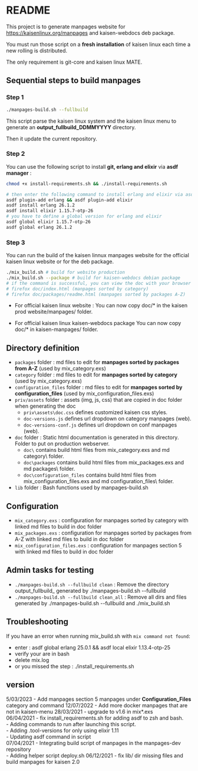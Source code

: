 # README

This project is to generate manpages website for https://kaisenlinux.org/manpages and kaisen-webdocs deb package.

You must run those script on a **fresh installation** of kaisen linux each time a new rolling is distributed.

The only requirement is git-core and kaisen linux MATE.

## Sequential steps to build manpages

### Step 1

```bash
./manpages-build.sh --fullbuild
```
This script parse the kaisen linux system and the kaisen linux menu to generate an **output_fullbuild_DDMMYYYY** directory.

Then it update the current repository.

### Step 2

You can use the following script to install **git, erlang and elixir** via **asdf manager** :

```bash
chmod +x install-requirements.sh && ./install-requirements.sh
```

```bash
# then enter the following command to install erlang and elixir via asdf
asdf plugin-add erlang && asdf plugin-add elixir
asdf install erlang 26.1.2
asdf install elixir 1.15.7-otp-26
# you have to define a global version for erlang and elixir
asdf global elixir 1.15.7-otp-26
asdf global erlang 26.1.2
```

### Step 3

You can run the build of the kaisen linnux manpages website for the official kaisen linux website or for the deb package.

```bash
./mix_build.sh # build for website production
./mix_build.sh --package # build for kaisen-webdocs debian package
# if the command is successful, you can view the doc with your browser
# firefox doc/index.html (manpages sorted by category)
# firefox doc/packages/readme.html (manpages sorted by packages A-Z)
```

- For official kaisen linux website :
You can now copy doc/* in the kaisen prod website/manpages/ folder.

- For official kaisen linux kaisen-webdocs package
You can now copy doc/* in kaisen-manpages/ folder.


## Directory definition

- `packages` folder : md files to edit for **manpages sorted by packages from A-Z** (used by mix_category.exs)  
- `category` folder : md files to edit for **manpages sorted by category** (used by mix_category.exs) 
- `configuration_files` folder : md files to edit for **manpages sorted by configuration_files** (used by mix_configuration_files.exs) 
- `priv/assets` folder : assets (img, js, css) that are copied in doc folder when generating the doc 
    - `priv\assets\doc.css` defines customized kaisen css styles.
    - `doc-versions.js` defines url dropdown on category manpages (web).
    - `doc-versions-conf.js` defines url dropdown on conf manpages (web).
- `doc` folder : Static html documentation is generated in this directory. Folder to put on production webserver.
    - `doc\` contains build html files from mix_category.exs and md category\ folder.
    - `doc\packages` contains build html files from mix_packages.exs and md packages\ folder. 
    - `doc\configuration_files` contains build html files from mix_configuration_files.exs and md configuration_files\ folder.
- `lib` folder : Bash functions used by manpages-build.sh

## Configuration

- `mix_category.exs` : configuration for manpages sorted by category with linked md files to build in doc folder
- `mix_packages.exs` : configuration for manpages sorted by packages from A-Z with linked md files to build in doc folder 
- `mix_configuration_files.exs` : configuration for manpages section 5 with linked md files to build in doc folder

## Admin tasks for testing

- `./manpages-build.sh --fullbuild clean` : Remove the directory output_fullbuild_ generated by ./manpages-build.sh --fullbuild
- `./manpages-build.sh --fullbuild clean_all` : Remove all dirs and files generated by ./manpages-build.sh --fullbuild and ./mix_build.sh

## Troubleshooting

If you have an error when running mix_build.sh with `mix command not found`:
- enter : asdf global erlang 25.0.1 && asdf local elixir 1.13.4-otp-25                            
- verify your are in bash
- delete mix.log
- or you missed the step : ./install_requirements.sh

## version

5/03/2023  - Add manpages section 5 manpages  under **Configuration_Files** category and command 
12/07/2022 - Add more docker manpages that are not in kaisen-menu 
28/03/2021 - upgrade to v1.6 in mix*.exs  
06/04/2021 - fix install_requirements.sh for adding asdf to zsh and bash.  
	   - Adding commands to run after launching this script.  
	   - Adding .tool-versions for only using elixir 1.11  
	   - Updating asdf command in script  	
07/04/2021 - Integrating build script of manpages in the manpages-dev repository  
	   - Adding helper script deploy.sh
06/12/2021 - fix lib/ dir missing files and build manpages for kaisen 2.0
